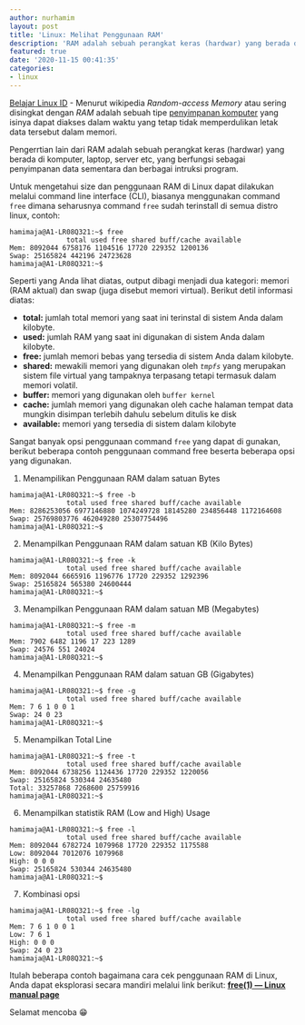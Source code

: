 ```yaml
---
author: nurhamim
layout: post
title: 'Linux: Melihat Penggunaan RAM'
description: 'RAM adalah sebuah perangkat keras (hardwar) yang berada di komputer, laptop, server etc, yang berfungsi sebagai penyimpanan data sementara dan berbagai intruksi program'
featured: true
date: '2020-11-15 00:41:35'
categories:
- linux
---
```


[Belajar Linux ID](/) - Menurut wikipedia _Random-access Memory_ atau sering disingkat dengan _RAM_ adalah sebuah tipe [penyimpanan komputer](https://id.wikipedia.org/wiki/Penyimpanan_komputer) yang isinya dapat diakses dalam waktu yang tetap tidak memperdulikan letak data tersebut dalam memori.

Pengerrtian lain dari RAM adalah sebuah perangkat keras (hardwar) yang berada di komputer, laptop, server etc, yang berfungsi sebagai penyimpanan data sementara dan berbagai intruksi program.

<!--kg-card-begin: html--><script async src="https://pagead2.googlesyndication.com/pagead/js/adsbygoogle.js"></script><ins class="adsbygoogle" style="display:block; text-align:center;" data-ad-layout="in-article" data-ad-format="fluid" data-ad-client="ca-pub-1515372853161377" data-ad-slot="4684565489"></ins><script>
     (adsbygoogle = window.adsbygoogle || []).push({});
</script><!--kg-card-end: html-->

Untuk mengetahui size dan penggunaan RAM di Linux dapat dilakukan melalui command line interface (CLI), biasanya menggunakan command `free` dimana seharusnya command `free` sudah terinstall di semua distro linux, contoh:

<!--kg-card-begin: markdown-->

    hamimaja@A1-LR08Q321:~$ free
                  total used free shared buff/cache available
    Mem: 8092044 6758176 1104516 17720 229352 1200136
    Swap: 25165824 442196 24723628
    hamimaja@A1-LR08Q321:~$

<!--kg-card-end: markdown-->

Seperti yang Anda lihat diatas, output dibagi menjadi dua kategori: memori (RAM aktual) dan swap (juga disebut memori virtual). Berikut detil informasi diatas:

- **total:** jumlah total memori yang saat ini terinstal di sistem Anda dalam kilobyte.
- **used:** jumlah RAM yang saat ini digunakan di sistem Anda dalam kilobyte.
- **free:** jumlah memori bebas yang tersedia di sistem Anda dalam kilobyte.
- **shared:** mewakili memori yang digunakan oleh _`tmpfs`_ yang merupakan sistem file virtual yang tampaknya terpasang tetapi termasuk dalam memori volatil.
- **buffer:** memori yang digunakan oleh `buffer kernel` 
- **cache:** jumlah memori yang digunakan oleh cache halaman tempat data mungkin disimpan terlebih dahulu sebelum ditulis ke disk 
- **available:** memori yang tersedia di sistem dalam kilobyte

Sangat banyak opsi penggunaan command `free` yang dapat di gunakan, berikut beberapa contoh penggunaan command free beserta beberapa opsi yang digunakan.

1. Menampilikan Penggunaan RAM dalam satuan Bytes
<!--kg-card-begin: markdown-->

    hamimaja@A1-LR08Q321:~$ free -b
                  total used free shared buff/cache available
    Mem: 8286253056 6977146880 1074249728 18145280 234856448 1172164608
    Swap: 25769803776 462049280 25307754496
    hamimaja@A1-LR08Q321:~$

<!--kg-card-end: markdown-->

2. Menampilkan Penggunaan RAM dalam satuan KB (Kilo Bytes)

<!--kg-card-begin: markdown-->

    hamimaja@A1-LR08Q321:~$ free -k
                  total used free shared buff/cache available
    Mem: 8092044 6665916 1196776 17720 229352 1292396
    Swap: 25165824 565380 24600444
    hamimaja@A1-LR08Q321:~$

<!--kg-card-end: markdown-->

3. Menampilkan Penggunaan RAM dalam satuan MB (Megabytes)

<!--kg-card-begin: markdown-->

    hamimaja@A1-LR08Q321:~$ free -m
                  total used free shared buff/cache available
    Mem: 7902 6482 1196 17 223 1289
    Swap: 24576 551 24024
    hamimaja@A1-LR08Q321:~$

<!--kg-card-end: markdown-->

4. Menampilkan Penggunaan RAM dalam satuan GB (Gigabytes)

<!--kg-card-begin: markdown-->

    hamimaja@A1-LR08Q321:~$ free -g
                  total used free shared buff/cache available
    Mem: 7 6 1 0 0 1
    Swap: 24 0 23
    hamimaja@A1-LR08Q321:~$

<!--kg-card-end: markdown--><!--kg-card-begin: html--><script async src="https://pagead2.googlesyndication.com/pagead/js/adsbygoogle.js"></script><ins class="adsbygoogle" style="display:block; text-align:center;" data-ad-layout="in-article" data-ad-format="fluid" data-ad-client="ca-pub-1515372853161377" data-ad-slot="4684565489"></ins><script>
     (adsbygoogle = window.adsbygoogle || []).push({});
</script><!--kg-card-end: html-->

5. Menampilkan Total Line

<!--kg-card-begin: markdown-->

    hamimaja@A1-LR08Q321:~$ free -t
                  total used free shared buff/cache available
    Mem: 8092044 6738256 1124436 17720 229352 1220056
    Swap: 25165824 530344 24635480
    Total: 33257868 7268600 25759916
    hamimaja@A1-LR08Q321:~$

<!--kg-card-end: markdown-->

6. Menampilkan statistik RAM (Low and High) Usage

<!--kg-card-begin: markdown-->

    hamimaja@A1-LR08Q321:~$ free -l
                  total used free shared buff/cache available
    Mem: 8092044 6782724 1079968 17720 229352 1175588
    Low: 8092044 7012076 1079968
    High: 0 0 0
    Swap: 25165824 530344 24635480
    hamimaja@A1-LR08Q321:~$

<!--kg-card-end: markdown-->

7. Kombinasi opsi

<!--kg-card-begin: markdown-->

    hamimaja@A1-LR08Q321:~$ free -lg
                  total used free shared buff/cache available
    Mem: 7 6 1 0 0 1
    Low: 7 6 1
    High: 0 0 0
    Swap: 24 0 23
    hamimaja@A1-LR08Q321:~$

<!--kg-card-end: markdown-->

Itulah beberapa contoh bagaimana cara cek penggunaan RAM di Linux, Anda dapat eksplorasi secara mandiri melalui link berikut: **[free(1) — Linux manual page](https://man7.org/linux/man-pages/man1/free.1.html)**

Selamat mencoba 😁

<!--kg-card-begin: html--><script async src="https://pagead2.googlesyndication.com/pagead/js/adsbygoogle.js"></script><ins class="adsbygoogle" style="display:block; text-align:center;" data-ad-layout="in-article" data-ad-format="fluid" data-ad-client="ca-pub-1515372853161377" data-ad-slot="4684565489"></ins><script>
     (adsbygoogle = window.adsbygoogle || []).push({});
</script><!--kg-card-end: html-->
